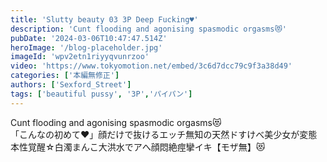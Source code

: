 ```yaml
---
title: 'Slutty beauty 03 3P Deep Fucking♥'
description: 'Cunt flooding and agonising spasmodic orgasms😻'
pubDate: '2024-03-06T10:47:47.514Z'
heroImage: '/blog-placeholder.jpg'
imageId: 'wpv2etn1riyyqvunrzoo'
video: 'https://www.tokyomotion.net/embed/3c6d7dcc79c9f3a38d49'
categories: ['本編無修正']
authors: ['Sexford_Street']
tags: ['beautiful pussy', '3P','パイパン']
---
```


Cunt flooding and agonising spasmodic orgasms😻<br>
「こんなの初めて♥」顔だけで抜けるエッチ無知の天然ドすけべ美少女が変態本性覚醒☆白濁まんこ大洪水でアへ顔悶絶痙攣イキ【モザ無】😻<br>